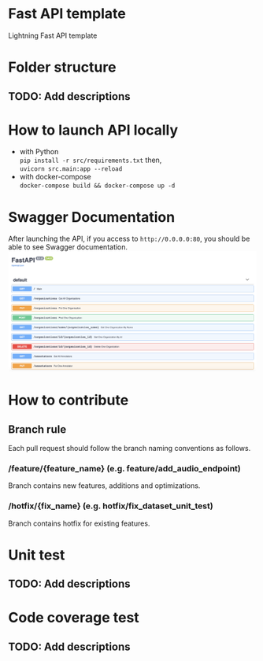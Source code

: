 # Fast API template
Lightning Fast API template

# Folder structure
## TODO: Add descriptions

# How to launch API locally
- with Python  
`pip install -r src/requirements.txt` then,  
`uvicorn src.main:app --reload`  
- with docker-compose  
`docker-compose build && docker-compose up -d`

# Swagger Documentation
After launching the API, if you access to `http://0.0.0.0:80`, you should be able to see Swagger documentation.
![alt text](docs/swagger_doc.png "Swagger")

# How to contribute
## Branch rule
Each pull request should follow the branch naming conventions as follows.
### /feature/{feature_name} (e.g. feature/add_audio_endpoint)
Branch contains new features, additions and optimizations.
### /hotfix/{fix_name} (e.g. hotfix/fix_dataset_unit_test)
Branch contains hotfix for existing features.

# Unit test
## TODO: Add descriptions

# Code coverage test
## TODO: Add descriptions